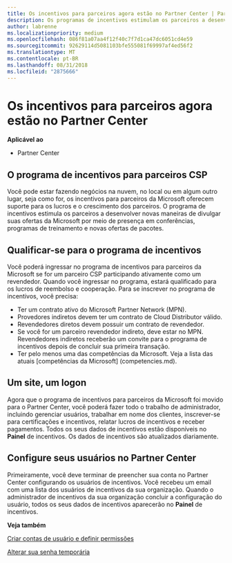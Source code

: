 ```yaml
---
title: Os incentivos para parceiros agora estão no Partner Center | Partner Center
description: Os programas de incentivos estimulam os parceiros a desenvolver novas técnicas de marketing, oferecer treinamento e muito mais
author: labrenne
ms.localizationpriority: medium
ms.openlocfilehash: 086f81a07aa4f12f40c7f7d1ca47dc6051cd4e59
ms.sourcegitcommit: 92629114d5081103bfe555081f69997af4ed56f2
ms.translationtype: MT
ms.contentlocale: pt-BR
ms.lasthandoff: 08/31/2018
ms.locfileid: "2875666"
---
```

# <a name="partner-incentives-is-now-on-partner-center"></a>Os incentivos para parceiros agora estão no Partner Center 

**Aplicável ao**

-  Partner Center

## <a name="the-csp-partner-incentives-program"></a>O programa de incentivos para parceiros CSP

Você pode estar fazendo negócios na nuvem, no local ou em algum outro lugar, seja como for, os incentivos para parceiros da Microsoft oferecem suporte para os lucros e o crescimento dos parceiros. O programa de incentivos estimula os parceiros a desenvolver novas maneiras de divulgar suas ofertas da Microsoft por meio de presença em conferências, programas de treinamento e novas ofertas de pacotes. 

## <a name="qualify-for-the-incentives-program"></a>Qualificar-se para o programa de incentivos

Você poderá ingressar no programa de incentivos para parceiros da Microsoft se for um parceiro CSP participando ativamente como um revendedor.
Quando você ingressar no programa, estará qualificado para os lucros de reembolso e cooperação. Para se inscrever no programa de incentivos, você precisa: 
-   Ter um contrato ativo do Microsoft Partner Network (MPN).  
-   Provedores indiretos devem ter um contrato de Cloud Distributor válido.
-   Revendedores diretos devem possuir um contrato de revendedor.
-   Se você for um parceiro revendedor indireto, deve estar no MPN. Revendedores indiretos receberão um convite para o programa de incentivos depois de concluir sua primeira transação. 
-   Ter pelo menos uma das competências da Microsoft. Veja a lista das atuais [competências da Microsoft] (competencies.md).

## <a name="one-site-one-log-on"></a>Um site, um logon

Agora que o programa de incentivos para parceiros da Microsoft foi movido para o Partner Center, você poderá fazer todo o trabalho de administrador, incluindo gerenciar usuários, trabalhar em nome dos clientes, inscrever-se para certificações e incentivos, relatar lucros de incentivos e receber pagamentos. Todos os seus dados de incentivos estão disponíveis no **Painel** de incentivos. Os dados de incentivos são atualizados diariamente.
 
## <a name="set-your-users-up-in-partner-center"></a>Configure seus usuários no Partner Center
 
Primeiramente, você deve terminar de preencher sua conta no Partner Center configurando os usuários de incentivos. Você recebeu um email com uma lista dos usuários de incentivos da sua organização. Quando o administrador de incentivos da sua organização concluir a configuração do usuário, todos os seus dados de incentivos aparecerão no **Painel** de incentivos.

**Veja também**

[Criar contas de usuário e definir permissões](create-user-accounts-and-set-permissions.md)

[Alterar sua senha temporária](change-your-temporary-password.md)

